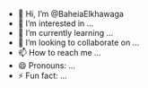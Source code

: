- 👋 Hi, I’m @BaheiaElkhawaga
- 👀 I’m interested in ...
- 🌱 I’m currently learning ...
- 💞️ I’m looking to collaborate on ...
- 📫 How to reach me ...
- 😄 Pronouns: ...
- ⚡ Fun fact: ...

<!---
BaheiaElkhawaga/BaheiaElkhawaga is a ✨ special ✨ repository because its `README.md` (this file) appears on your GitHub profile.
You can click the Preview link to take a look at your changes.
--->
